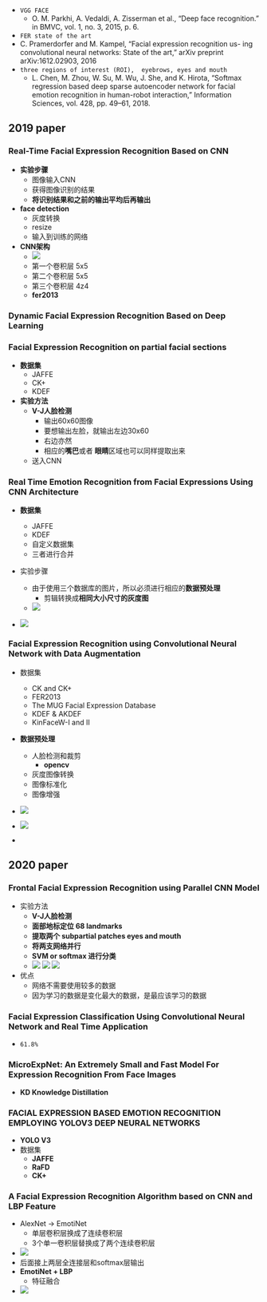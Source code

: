 

+ `VGG FACE`
  + O. M. Parkhi, A. Vedaldi, A. Zisserman et al., “Deep face recognition.”
    in BMVC, vol. 1, no. 3, 2015, p. 6.
+  `FER state of the art`
  + C. Pramerdorfer and M. Kampel, “Facial expression recognition us-
    ing convolutional neural networks: State of the art,” arXiv preprint
    arXiv:1612.02903, 2016
+ `three regions of interest (ROI),  eyebrows, eyes and mouth`
  +  L. Chen, M. Zhou, W. Su, M. Wu, J. She, and K. Hirota, “Softmax
    regression based deep sparse autoencoder network for facial emotion
    recognition in human-robot interaction,” Information Sciences, vol. 428,
    pp. 49–61, 2018.



## 2019 paper

### Real-Time Facial Expression Recognition Based on CNN

+ **实验步骤**
  + 图像输入CNN
  + 获得图像识别的结果
  + **将识别结果和之前的输出平均后再输出**
+ **face detection**
  + 灰度转换
  + resize
  + 输入到训练的网络
+ **CNN架构**
  + ![](https://pic.downk.cc/item/5f1e2a2714195aa5946c583f.png)
  + 第一个卷积层 5x5
  + 第二个卷积层 5x5
  + 第三个卷积层 4z4
  + **fer2013**

### Dynamic Facial Expression Recognition Based on Deep Learning

### Facial Expression Recognition on partial facial sections

+ **数据集**
  + JAFFE
  + CK+
  + KDEF
+ **实验方法**
  + **V-J人脸检测**
    + 输出60x60图像
    + 要想输出左脸，就输出左边30x60
    + 右边亦然
    + 相应的**嘴巴**或者 **眼睛**区域也可以同样提取出来
  + 送入CNN

### Real Time Emotion Recognition from Facial Expressions Using CNN Architecture

+ **数据集**
  + JAFFE
  + KDEF
  + 自定义数据集
  + 三者进行合并
+ 实验步骤
  + 由于使用三个数据库的图片，所以必须进行相应的**数据预处理**
    + 剪辑转换成**相同大小尺寸的灰度图**
  + ![](https://pic.downk.cc/item/5f1f774b14195aa59456ccb4.png)



+ ![](https://pic.downk.cc/item/5f1f77bb14195aa594570b77.png)

### Facial Expression Recognition using Convolutional Neural Network with Data Augmentation

+ 数据集
  +  CK and CK+
  + FER2013
  + The MUG Facial Expression Database
  + KDEF & AKDEF
  + KinFaceW-I and II 
+ **数据预处理**
  + 人脸检测和裁剪
    + **opencv**
  + 灰度图像转换
  + 图像标准化
  + 图像增强
+ ![](https://pic.downk.cc/item/5f1f7f0e14195aa5945bfc6a.png)

+ ![](https://pic.downk.cc/item/5f1f7f6a14195aa5945c3255.png)

+ 



## 2020 paper

### Frontal Facial Expression Recognition using Parallel CNN Model

+ 实验方法
  + **V-J人脸检测**
  + **面部地标定位 68 landmarks**
  + **提取两个 subpartial patches  eyes and mouth**
  + **将两支网络并行**
  + **SVM or softmax 进行分类**
  + ![](https://pic.downk.cc/item/5f19323214195aa594160efd.png)
    ![](https://pic.downk.cc/item/5f19323214195aa594160eff.png)
    ![](https://pic.downk.cc/item/5f19323214195aa594160f01.png)
+ 优点
  + 网络不需要使用较多的数据
  + 因为学习的数据是变化最大的数据，是最应该学习的数据

### Facial Expression Classification Using Convolutional Neural Network and Real Time Application 

+ `61.8%`

### MicroExpNet: An Extremely Small and Fast Model For Expression Recognition From Face Images

+ **KD Knowledge Distillation**

### FACIAL EXPRESSION BASED EMOTION RECOGNITION EMPLOYING YOLOV3 DEEP NEURAL NETWORKS

+ **YOLO V3**
+ 数据集
  + **JAFFE**
  + **RaFD**
  + **CK+**

### A Facial Expression Recognition Algorithm based on CNN and LBP Feature

+ AlexNet -> EmotiNet
  + 单层卷积层换成了连续卷积层
  + 3个单一卷积层替换成了两个连续卷积层
+ ![](https://pic.downk.cc/item/5f1e1be414195aa5945c770e.png)
+ 后面接上两层全连接层和softmax层输出
+ **EmotiNet + LBP**
  + 特征融合
+ ![](https://pic.downk.cc/item/5f1e1caa14195aa5945d32aa.png)










